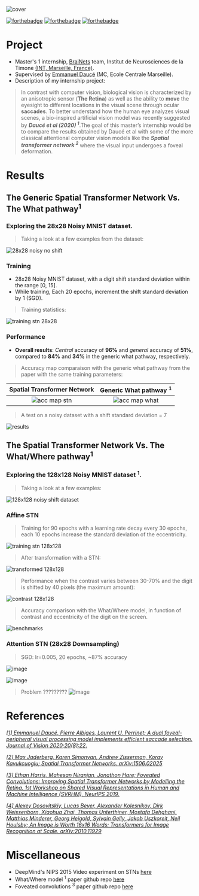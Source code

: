 ![cover](https://user-images.githubusercontent.com/69251989/116857061-76501480-abfc-11eb-8025-b1a4626d5d7a.png)

[![forthebadge](https://forthebadge.com/images/badges/made-with-python.svg)](https://forthebadge.com)
[![forthebadge](https://forthebadge.com/images/badges/open-source.svg)](https://forthebadge.com)
[![forthebadge](https://forthebadge.com/images/badges/for-robots.svg)](https://forthebadge.com)

# Project
- Master's 1 internship, [BraiNets](https://brainets.github.io/) team, Institut de Neurosciences de la Timone [(INT, Marseille, France)](http://www.int.univ-amu.fr/).
- Supervised by [Emmanuel Daucé](http://emmanuel.dauce.free.fr/) (MC, Ecole Centrale Marseille).
- Description of my internship project:

> In contrast with computer vision, biological vision is characterized by an anisotropic sensor (**The Retina**) as well as the ability to **move** the eyesight to   different locations in the visual scene through ocular **saccades**. To better understand how the human eye analyzes visual scenes, a bio-inspired artificial  vision  model was recently suggested by ***Daucé et al (2020) <sup>1</sup>***.The goal of this master’s internship would be to compare the results obtained by Daucé et   al with some of the more classical attentional computer vision models like the ***Spatial transformer network <sup>2</sup>*** where the visual input undergoes a foveal deformation.

# Results

## The Generic Spatial Transformer Network Vs. The What pathway<sup>1</sup>

### Exploring the 28x28 Noisy MNIST dataset. 

> Taking a look at a few examples from the dataset:

![28x28 noisy no shift](figures/noisy_no_shift_28x28_data.png)

### Training
- 28x28 Noisy MNIST dataset, with a digit shift standard deviation within the range [0, 15].
- While training, Each 20 epochs, increment the shift standard deviation by 1 (SGD).

> Training statistics:

![training stn 28x28](figures/loss_acc_training_stn_28x28.png)

### Performance

- **Overall results**: *Central* accuracy of **96%** and *general* accuracy of **51%**, compared to **84%** and **34%** in the generic what pathway, respectively.

> Accuracy map comparaison with the generic what pathway from the paper with the same training parameters:

Spatial Transformer Network             |  Generic What pathway <sup>1</sup>
:-------------------------:|:-------------------------:
![acc map stn](figures/stn_28x28_accuracy_map.png)  |  ![acc map what](figures/what_map.png)


> A test on a noisy dataset with a shift standard deviation = 7

![results](figures/results_trained.png)

## The Spatial Transformer Network Vs. The What/Where pathway<sup>1</sup>

### Exploring the 128x128 Noisy MNIST dataset <sup>1</sup>.

> Taking a look at a few examples:

![128x128 noisy shift dataset](figures/data_128x128_noisy_no_shift_.png)

### Affine STN 
> Training for 90 epochs with a learning rate decay every 30 epochs, each 10 epochs increase the standard deviation of the eccentricity.

![training stn 128x128](figures/acc_training_stn_128x128.png)

> After transformation with a STN:

![transformed 128x128](figures/preliminary_128x128.png)

> Performance when the contrast varies between 30-70% and the digit is shifted by 40 pixels (the maximum amount):

![contrast 128x128](figures/contrast_128x128.png)

> Accuracy comparison with the What/Where model, in function of contrast and eccentricity of the digit on the screen.

![benchmarks](figures/benchmark_stn_whatwhere.png)

### Attention STN (28x28 Downsampling)

> SGD: lr=0.005, 20 epochs, ~87% accuracy

![image](https://user-images.githubusercontent.com/69251989/117794650-b8590600-b24d-11eb-9831-4caa29620a89.png)

![image](https://user-images.githubusercontent.com/69251989/117796045-015d8a00-b24f-11eb-9a26-1bba1d93c6f2.png)

> Problem ?????????
> ![image](https://user-images.githubusercontent.com/69251989/118109736-dbb4ba00-b3e1-11eb-9e18-bc75074acbef.png)

# References

[*[1] Emmanuel Daucé, Pierre Albiges, Laurent U. Perrinet; A dual foveal-peripheral visual processing model implements efficient saccade selection. Journal of Vision 2020;20(8):22.*](https://jov.arvojournals.org/article.aspx?articleid=2770680)

[*[2] Max Jaderberg, Karen Simonyan, Andrew Zisserman, Koray Kavukcuoglu; Spatial Transformer Networks. arXiv:1506.02025*](https://arxiv.org/abs/1506.02025)

[*[3] Ethan Harris, Mahesan Niranjan, Jonathon Hare; Foveated Convolutions: Improving Spatial Transformer Networks by Modelling the Retina.	1st Workshop on Shared Visual Representations in Human and Machine Intelligence (SVRHM), NeurIPS 2019.*](https://eprints.soton.ac.uk/441204/1/5_CameraReadySubmission_workshop.pdf)

[*[4] Alexey Dosovitskiy, Lucas Beyer, Alexander Kolesnikov, Dirk Weissenborn, Xiaohua Zhai, Thomas Unterthiner, Mostafa Dehghani, Matthias Minderer, Georg Heigold, Sylvain Gelly, Jakob Uszkoreit, Neil Houlsby; An Image is Worth 16x16 Words: Transformers for Image Recognition at Scale.	arXiv:2010.11929*](https://arxiv.org/pdf/2010.11929.pdf)

# Miscellaneous

- DeepMind's NIPS 2015 Video experiment on STNs [here](https://drive.google.com/file/d/0B1nQa_sA3W2iN3RQLXVFRkNXN0k/view)
- What/Where model <sup>1</sup> paper github repo [here](https://github.com/laurentperrinet/WhereIsMyMNIST)
- Foveated convolutions <sup>3</sup> paper github repo [here](https://github.com/ethanwharris/foveated-convolutions)
